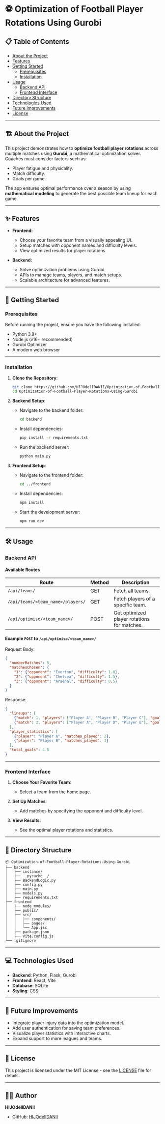 

# ⚽ Optimization of Football Player Rotations Using Gurobi


## 📋 Table of Contents

- [About the Project](#about-the-project)
- [Features](#features)
- [Getting Started](#getting-started)
  - [Prerequisites](#prerequisites)
  - [Installation](#installation)
- [Usage](#usage)
  - [Backend API](#backend-api)
  - [Frontend Interface](#frontend-interface)
- [Directory Structure](#directory-structure)
- [Technologies Used](#technologies-used)
- [Future Improvements](#future-improvements)
- [License](#license)

---

## 🏗️ About the Project

This project demonstrates how to **optimize football player rotations** across multiple matches using **Gurobi**, a mathematical optimization solver. Coaches must consider factors such as:

- Player fatigue and physicality.
- Match difficulty.
- Goals per game.

The app ensures optimal performance over a season by using **mathematical modeling** to generate the best possible team lineup for each game.

---

## ✨ Features

- **Frontend:**
  - Choose your favorite team from a visually appealing UI.
  - Setup matches with opponent names and difficulty levels.
  - View optimized results for player rotations.

- **Backend:**
  - Solve optimization problems using Gurobi.
  - APIs to manage teams, players, and match setups.
  - Scalable architecture for advanced features.

---

## 🚀 Getting Started

### Prerequisites

Before running the project, ensure you have the following installed:

- Python 3.8+
- Node.js (v16+ recommended)
- Gurobi Optimizer
- A modern web browser

---

### Installation

1. **Clone the Repository**:
   ```bash
   git clone https://github.com/HIJOdelIDANII/Optimization-of-Football-Player-Rotations-Using-Gurobi.git
   cd Optimization-of-Football-Player-Rotations-Using-Gurobi
   ```

2. **Backend Setup**:
   - Navigate to the backend folder:
     ```bash
     cd backend
     ```
   - Install dependencies:
     ```bash
     pip install -r requirements.txt
     ```
   - Run the backend server:
     ```bash
     python main.py
     ```

3. **Frontend Setup**:
   - Navigate to the frontend folder:
     ```bash
     cd ../frontend
     ```
   - Install dependencies:
     ```bash
     npm install
     ```
   - Start the development server:
     ```bash
     npm run dev
     ```

---

## 🛠️ Usage

### Backend API

#### **Available Routes**

| Route                                 | Method | Description                                      |
|--------------------------------------|--------|--------------------------------------------------|
| `/api/teams/`                        | GET    | Fetch all teams.                                |
| `/api/teams/<team_name>/players/`    | GET    | Fetch players of a specific team.               |
| `/api/optimise/<team_name>/`         | POST   | Get optimized player rotations for matches.     |

#### Example `POST` to `/api/optimise/<team_name>/`

Request Body:

```json
{
  "numberMatches": 5,
  "matchesChosen": {
    "1": {"opponent": "Everton", "difficulty": 1.0},
    "2": {"opponent": "Chelsea", "difficulty": 1.5},
    "3": {"opponent": "Arsenal", "difficulty": 0.5}
  }
}
```

Response:

```json
{
  "lineups": [
    {"match": 1, "players": ["Player A", "Player B", "Player C"], "goals": 2.7, "opponent": "Everton"},
    {"match": 2, "players": ["Player A", "Player D", "Player E"], "goals": 1.8, "opponent": "Chelsea"}
  ],
  "player_statistics": [
    {"player": "Player A", "matches_played": 2},
    {"player": "Player B", "matches_played": 1}
  ],
  "total_goals": 4.5
}
```

---

### Frontend Interface

1. **Choose Your Favorite Team**:
   - Select a team from the home page.

2. **Set Up Matches**:
   - Add matches by specifying the opponent and difficulty level.

3. **View Results**:
   - See the optimal player rotations and statistics.

---

## 📁 Directory Structure

```plaintext
📦 Optimization-of-Football-Player-Rotations-Using-Gurobi
├── backend
│   ├── instance/
│   ├── __pycache__/
│   ├── BackendLogic.py
│   ├── config.py
│   ├── main.py
│   ├── models.py
│   ├── requirements.txt
├── frontend
│   ├── node_modules/
│   ├── public/
│   ├── src/
│   │   ├── components/
│   │   ├── pages/
│   │   └── App.jsx
│   ├── package.json
│   ├── vite.config.js
└── .gitignore
```

---

## 💻 Technologies Used

- **Backend**: Python, Flask, Gurobi
- **Frontend**: React, Vite
- **Database**: SQLite
- **Styling**: CSS

---

## 🔮 Future Improvements

- Integrate player injury data into the optimization model.
- Add user authentication for saving team preferences.
- Visualize player statistics with interactive charts.
- Expand support to more leagues and teams.

---

## 📜 License

This project is licensed under the MIT License - see the [LICENSE](LICENSE) file for details.

---

## 👨‍💻 Author

**HIJOdelIDANII**  
- GitHub: [HIJOdelIDANII](https://github.com/HIJOdelIDANII)



